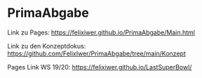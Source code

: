 # PrimaAbgabe
 
Link zu Pages:
https://felixiwer.github.io/PrimaAbgabe/Main.html

Link zu den Konzeptdokus: 
https://github.com/FelixIwer/PrimaAbgabe/tree/main/Konzept



Pages Link WS 19/20:
https://felixiwer.github.io/LastSuperBowl/